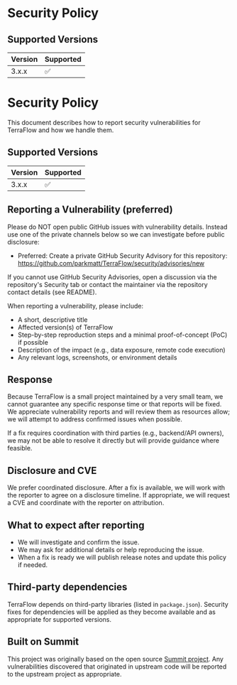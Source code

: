 # Security Policy

## Supported Versions

| Version | Supported          |
| ------- | ------------------ |
| 3.x.x   | :white_check_mark: |

# Security Policy

This document describes how to report security vulnerabilities for TerraFlow and how we handle them.

## Supported Versions

| Version | Supported |
| ------- | --------- |
| 3.x.x   | :white_check_mark: |


## Reporting a Vulnerability (preferred)

Please do NOT open public GitHub issues with vulnerability details. Instead use one of the private channels below so we can investigate before public disclosure:

- Preferred: Create a private GitHub Security Advisory for this repository:
	https://github.com/parkmatt/TerraFlow/security/advisories/new

If you cannot use GitHub Security Advisories, open a discussion via the repository's Security tab or contact the maintainer via the repository contact details (see README).

When reporting a vulnerability, please include:

- A short, descriptive title
- Affected version(s) of TerraFlow
- Step-by-step reproduction steps and a minimal proof-of-concept (PoC) if possible
- Description of the impact (e.g., data exposure, remote code execution)
- Any relevant logs, screenshots, or environment details


## Response

Because TerraFlow is a small project maintained by a very small team, we cannot guarantee any specific response time or that reports will be fixed. We appreciate vulnerability reports and will review them as resources allow; we will attempt to address confirmed issues when possible.

If a fix requires coordination with third parties (e.g., backend/API owners), we may not be able to resolve it directly but will provide guidance where feasible.


## Disclosure and CVE

We prefer coordinated disclosure. After a fix is available, we will work with the reporter to agree on a disclosure timeline. If appropriate, we will request a CVE and coordinate with the reporter on attribution.


## What to expect after reporting

- We will investigate and confirm the issue.
- We may ask for additional details or help reproducing the issue.
- When a fix is ready we will publish release notes and update this policy if needed.


## Third-party dependencies

TerraFlow depends on third-party libraries (listed in `package.json`). Security fixes for dependencies will be applied as they become available and as appropriate for supported versions.


## Built on Summit

This project was originally based on the open source [Summit project](https://github.com/pete-mc/Summit). Any vulnerabilities discovered that originated in upstream code will be reported to the upstream project as appropriate.

